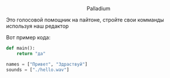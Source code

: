 <p align="center">
Palladium
</p>

Это голосовой помощник на пайтоне, стройте свои комманды используя наш редактор

Вот пример кода:
```py
def main():
    return "да"

names = ["Привет", "Здраствуй"]
sounds = ["./hello.wav"]
```
